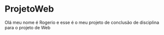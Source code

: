 # ProjetoWeb
Olá meu nome é Rogerio e esse é o meu projeto de conclusão de disciplina para o projeto de Web